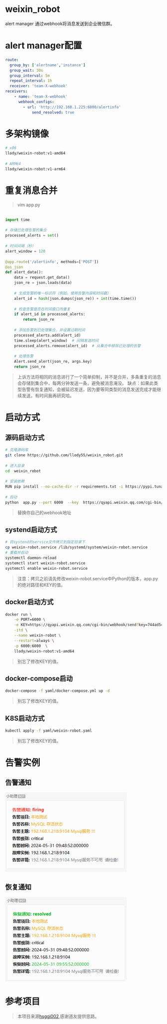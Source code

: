 # weixin_robot
alert manager 通过webhook将消息发送到企业微信群。

# alert manager配置
```yaml
route:
  group_by: ['alertname','instance']
  group_wait: 30s
  group_interval: 5m
  repeat_interval: 1h
  receiver: 'team-X-webhook'
receivers:
    - name: 'team-X-webhook'
      webhook_configs:
        - url: 'http://192.168.1.225:6000/alertinfo'
            send_resolved: true
```
# 多架构镜像
```bash
# x86
llody/weixin-robot:v1-amd64

# ARM64
llody/weixin-robot:v1-arm64 

```

# 重复消息合并
> vim app.py
```python

import time

# 存储已处理告警的集合
processed_alerts = set()

# 时间间隔（秒）
alert_window = 120

@app.route('/alertinfo', methods=['POST'])
@as_json
def alert_data():
    data = request.get_data()
    json_re = json.loads(data)  

    # 生成告警的唯一标识符（例如，使用告警内容和时间戳）
    alert_id = hash(json.dumps(json_re)) + int(time.time())

    # 检查告警是否在时间窗口内重复
    if alert_id in processed_alerts:
        return json_re

    # 添加告警到已处理集合，并设置过期时间
    processed_alerts.add(alert_id)
    time.sleep(alert_window)  # 间隔发送时间
    processed_alerts.remove(alert_id)  # 从集合中移除已处理的告警

    # 处理告警
    Alert.send_alert(json_re, args.key)
    return json_re
```
> 上诉方法将相同的消息进行了一个简单抑制，并不是合并，多条重复的消息会存储到集合中，每两分钟发送一条，避免被消息淹没。
> 缺点：如果此类型告警有恢复通知，会被延迟发送，因为要等同类型的消息发送完成才能继续发送，有时间我再研究哈。

# 启动方式

## 源码启动方式
```bash
# 克隆源码库
git clone https://github.com/llody55/weixin_robot.git

# 进入目录
cd  weixin_robot

# 安装依赖
RUN pip install --no-cache-dir -r requirements.txt -i https://pypi.tuna.tsinghua.edu.cn/simple

# 启动
python  app.py --port 6000  --key  https://qyapi.weixin.qq.com/cgi-bin/webhook/send?key=744ad541-e6b1-4a3b-8aeb-4a01457cb646
```
> 替换你自己的webhook地址

## systend启动方式
```bash
# 将systend的service文件拷贝到指定目录下
cp weixin-robot.service /lib/systemd/system/weixin-robot.service
# 重载并启动
systemctl daemon-reload
systemctl start weixin-robot.service
systemctl enable weixin-robot.service
```
> 注意：拷贝之前请先修改weixin-robot.service中Python的版本，app.py的绝对路径和KEY的值。

## docker启动方式
```bash
docker run \
    -e PORT=6000 \
    -e KEY=https://qyapi.weixin.qq.com/cgi-bin/webhook/send?key=744ad541-e6b1-4a3b-8aeb-4a01447cb646  \
    -itd \
    --name weixin-robot \
    --restart=always \
    -p 6000:6000  \
    llody/weixin-robot:v1-amd64
```
> 别忘了修改KEY的值。

## docker-compose启动
```bash
docker-compose -f yaml/docker-compose.yml up -d
```
> 别忘了修改KEY的值。

## K8S启动方式
```bash
kubectl apply -f yaml/weixin-robot.yaml
```
> 别忘了修改KEY的值。


# 告警实例
## 告警通知
![告警通知](./docs/1.png)

## 恢复通知
![恢复通知](./docs/2.png)


# 参考项目
> 本项目来源[hsggj002](https://github.com/hsggj002/prometheus-flask),感谢道友提供思路。







